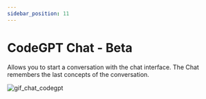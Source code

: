 ```yaml
---
sidebar_position: 11
---
```


# CodeGPT Chat - Beta


Allows you to start a conversation with the chat interface. The Chat remembers the last concepts of the conversation.

![gif_chat_codegpt](https://user-images.githubusercontent.com/6216945/223215907-892275a5-8bf4-4f83-954c-fb9a73038bd6.gif)

